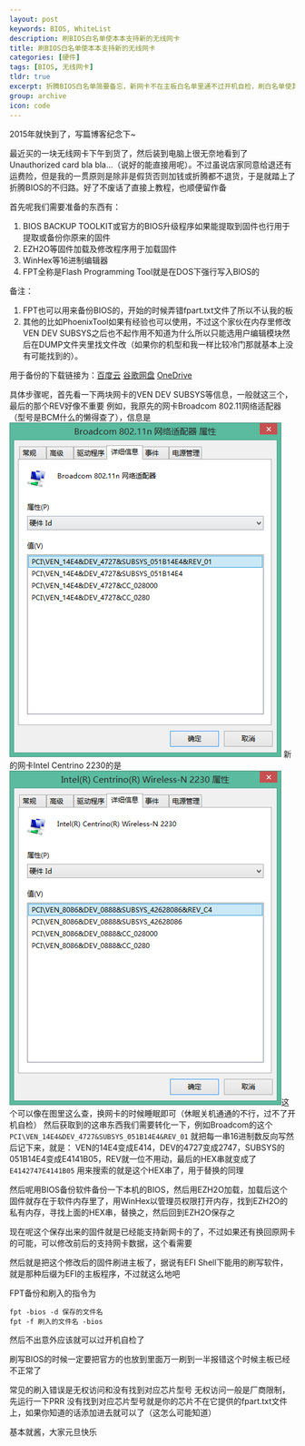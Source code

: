 ```yaml
---
layout: post
keywords: BIOS, WhiteList
description: 刷BIOS白名单使本本支持新的无线网卡
title: 刷BIOS白名单使本本支持新的无线网卡
categories: [硬件]
tags: [BIOS, 无线网卡]
tldr: true
excerpt: 折腾BIOS白名单简要备忘，新网卡不在主板白名单里通不过开机自检，刷白名单使其通过
group: archive
icon: code
---
```


2015年就快到了，写篇博客纪念下~

最近买的一块无线网卡下午到货了，然后装到电脑上很无奈地看到了Unauthorized card bla bla...（说好的能直接用呢）。不过虽说店家同意给退还有运费险，但是我的一贯原则是除非是假货否则加钱或折腾都不退货，于是就踏上了折腾BIOS的不归路。好了不废话了直接上教程，也顺便留作备

首先呢我们需要准备的东西有：
<ol>
<li>BIOS BACKUP TOOLKIT或官方的BIOS升级程序如果能提取到固件也行用于提取或备份你原来的固件</li>
<li>EZH2O等固件加载及修改程序用于加载固件</li>
<li>WinHex等16进制编辑器</li>
<li>FPT全称是Flash Programming Tool就是在DOS下强行写入BIOS的</li>
</ol>

备注：
<ol>
<li>FPT也可以用来备份BIOS的，开始的时候弄错fpart.txt文件了所以不认我的板</li>
<li>其他的比如PhoenixTool如果有经验也可以使用，不过这个家伙在内存里修改VEN DEV SUBSYS之后也不起作用不知道为什么所以只能选用户编辑模块然后在DUMP文件夹里找文件改（如果你的机型和我一样比较冷门那就基本上没有可能找到的）。</li>
</ol>

用于备份的下载链接为：<a href="http://pan.baidu.com/s/1c0guEkw">百度云</a> <a href="https://drive.google.com/file/d/0B5K-1xj0JmwkdXNaZS1ISGFvNEU/view?usp=sharing">谷歌网盘</a> <a href="http://1drv.ms/1yXJZvu">OneDrive</a>

具体步骤呢，首先看一下两块网卡的VEN DEV SUBSYS等信息，一般就这三个，最后的那个REV好像不重要
例如，我原先的网卡Broadcom 802.11网络适配器（型号是BCM什么的懒得查了），信息是<img src="/image/post/20141231/Broadcom.png">
新的网卡Intel Centrino 2230的是<img src="/image/post/20141231/Intel.PNG">这个可以像在图里这么查，换网卡的时候睡眠即可（休眠关机通通的不行，过不了开机自检）
然后获取到的这串东西我们需要转化一下，例如Broadcom的这个
<code>PCI\VEN&#95;14E4&DEV&#95;4727&SUBSYS&#95;051B14E4&REV&#95;01</code>
就把每一串16进制数反向写然后记下来，就是：
VEN的14E4变成E414，DEV的4727变成2747，SUBSYS的051B14E4变成E4141B05，REV就一位不用动，最后的HEX串就变成了
<code>E4142747E4141B05</code>
用来搜索的就是这个HEX串了，用于替换的同理

然后呢用BIOS备份软件备份一下本机的BIOS，然后用EZH2O加载，加载后这个固件就存在于软件内存里了，用WinHex以管理员权限打开内存，找到EZH2O的私有内存，寻找上面的HEX串，替换之，然后回到EZH2O保存之

现在呢这个保存出来的固件就是已经能支持新网卡的了，不过如果还有换回原网卡的可能，可以修改前后的支持网卡数据，这个看需要

然后就是把这个修改后的固件刷进主板了，据说有EFI Shell下能用的刷写软件，就是那种后缀为EFI的主板程序，不过就这么地吧

FPT备份和刷入的指令为
<pre><code>fpt -bios -d 保存的文件名
fpt -f 刷入的文件名 -bios
</code></pre>
然后不出意外应该就可以过开机自检了

刷写BIOS的时候一定要把官方的也放到里面万一刷到一半报错这个时候主板已经不正常了

常见的刷入错误是无权访问和没有找到对应芯片型号
无权访问一般是厂商限制，先运行一下PRR
没有找到对应芯片型号就是你的芯片不在它提供的fpart.txt文件上，如果你知道的话添加进去就可以了（这怎么可能知道）

基本就酱，大家元旦快乐
